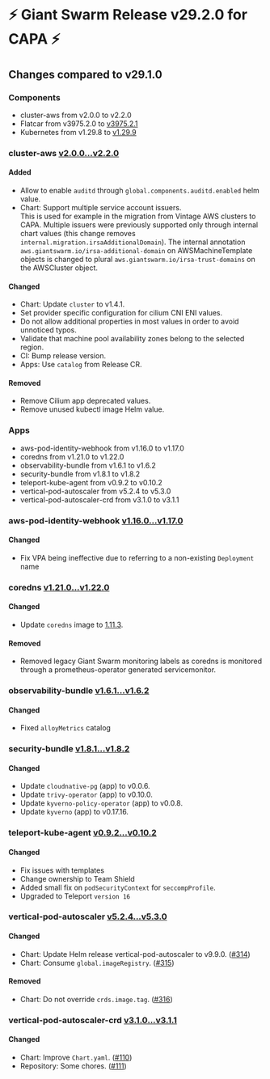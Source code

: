 # :zap: Giant Swarm Release v29.2.0 for CAPA :zap:

## Changes compared to v29.1.0

### Components

- cluster-aws from v2.0.0 to v2.2.0
- Flatcar from v3975.2.0 to [v3975.2.1](https://www.flatcar.org/releases#release-3975.2.1)
- Kubernetes from v1.29.8 to [v1.29.9](https://github.com/kubernetes/kubernetes/blob/master/CHANGELOG/CHANGELOG-1.29.md#changelog-since-v1298)

### cluster-aws [v2.0.0...v2.2.0](https://github.com/giantswarm/cluster-aws/compare/v2.0.0...v2.2.0)

#### Added

- Allow to enable `auditd` through `global.components.auditd.enabled` helm value.
- Chart: Support multiple service account issuers.\
  This is used for example in the migration from Vintage AWS clusters to CAPA. Multiple issuers were previously supported only through internal chart values (this change removes `internal.migration.irsaAdditionalDomain`). The internal annotation `aws.giantswarm.io/irsa-additional-domain` on AWSMachineTemplate objects is changed to plural `aws.giantswarm.io/irsa-trust-domains` on the AWSCluster object.

#### Changed

- Chart: Update `cluster` to v1.4.1.
- Set provider specific configuration for cilium CNI ENI values.
- Do not allow additional properties in most values in order to avoid unnoticed typos.
- Validate that machine pool availability zones belong to the selected region.
- CI: Bump release version.
- Apps: Use `catalog` from Release CR.

#### Removed

- Remove Cilium app deprecated values.
- Remove unused kubectl image Helm value.

### Apps

- aws-pod-identity-webhook from v1.16.0 to v1.17.0
- coredns from v1.21.0 to v1.22.0
- observability-bundle from v1.6.1 to v1.6.2
- security-bundle from v1.8.1 to v1.8.2
- teleport-kube-agent from v0.9.2 to v0.10.2
- vertical-pod-autoscaler from v5.2.4 to v5.3.0
- vertical-pod-autoscaler-crd from v3.1.0 to v3.1.1

### aws-pod-identity-webhook [v1.16.0...v1.17.0](https://github.com/giantswarm/aws-pod-identity-webhook-app/compare/v1.16.0...v1.17.0)

#### Changed

- Fix VPA being ineffective due to referring to a non-existing `Deployment` name

### coredns [v1.21.0...v1.22.0](https://github.com/giantswarm/coredns-app/compare/v1.21.0...v1.22.0)

#### Changed

- Update `coredns` image to [1.11.3](https://github.com/coredns/coredns/releases/tag/v1.11.3).

#### Removed

- Removed legacy Giant Swarm monitoring labels as coredns is monitored through a prometheus-operator generated servicemonitor.

### observability-bundle [v1.6.1...v1.6.2](https://github.com/giantswarm/observability-bundle/compare/v1.6.1...v1.6.2)

#### Changed

- Fixed `alloyMetrics` catalog

### security-bundle [v1.8.1...v1.8.2](https://github.com/giantswarm/security-bundle/compare/v1.8.1...v1.8.2)

#### Changed

- Update `cloudnative-pg` (app) to v0.0.6.
- Update `trivy-operator` (app) to v0.10.0.
- Update `kyverno-policy-operator` (app) to v0.0.8.
- Update `kyverno` (app) to v0.17.16.

### teleport-kube-agent [v0.9.2...v0.10.2](https://github.com/giantswarm/teleport-kube-agent-app/compare/v0.9.2...v0.10.2)

#### Changed

- Fix issues with templates
- Change ownership to Team Shield
- Added small fix on `podSecurityContext` for `seccompProfile`.
- Upgraded to Teleport `version 16`

### vertical-pod-autoscaler [v5.2.4...v5.3.0](https://github.com/giantswarm/vertical-pod-autoscaler-app/compare/v5.2.4...v5.3.0)

#### Changed

- Chart: Update Helm release vertical-pod-autoscaler to v9.9.0. ([#314](https://github.com/giantswarm/vertical-pod-autoscaler-app/pull/314))
- Chart: Consume `global.imageRegistry`. ([#315](https://github.com/giantswarm/vertical-pod-autoscaler-app/pull/315))

#### Removed

- Chart: Do not override `crds.image.tag`. ([#316](https://github.com/giantswarm/vertical-pod-autoscaler-app/pull/316))

### vertical-pod-autoscaler-crd [v3.1.0...v3.1.1](https://github.com/giantswarm/vertical-pod-autoscaler-crd/compare/v3.1.0...v3.1.1)

#### Changed

- Chart: Improve `Chart.yaml`. ([#110](https://github.com/giantswarm/vertical-pod-autoscaler-crd/pull/110))
- Repository: Some chores. ([#111](https://github.com/giantswarm/vertical-pod-autoscaler-crd/pull/111))
